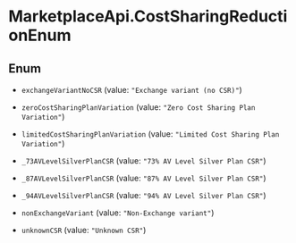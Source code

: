 # MarketplaceApi.CostSharingReductionEnum

## Enum


* `exchangeVariantNoCSR` (value: `"Exchange variant (no CSR)"`)

* `zeroCostSharingPlanVariation` (value: `"Zero Cost Sharing Plan Variation"`)

* `limitedCostSharingPlanVariation` (value: `"Limited Cost Sharing Plan Variation"`)

* `_73AVLevelSilverPlanCSR` (value: `"73% AV Level Silver Plan CSR"`)

* `_87AVLevelSilverPlanCSR` (value: `"87% AV Level Silver Plan CSR"`)

* `_94AVLevelSilverPlanCSR` (value: `"94% AV Level Silver Plan CSR"`)

* `nonExchangeVariant` (value: `"Non-Exchange variant"`)

* `unknownCSR` (value: `"Unknown CSR"`)


